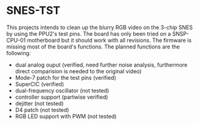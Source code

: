 # SNES-TST

This projects intends to clean up the blurry RGB video on the 3-chip SNES by using the PPU2's test pins. The board has only been tried on a SNSP-CPU-01 motherboard but it should work with all revisions. The firmware is missing most of the board's functions. The planned functions are the following:
- dual analog ouput (verified, need further noise analysis, furthermore direct comparision is needed to the original video)
- Mode-7 patch for the test pins (verified)
- SuperCIC (verified)
- dual-frequency oscillator (not tested)
- controller support (partwise verified)
- dejitter (not tested)
- D4 patch (not tested)
- RGB LED support with PWM (not tested)
